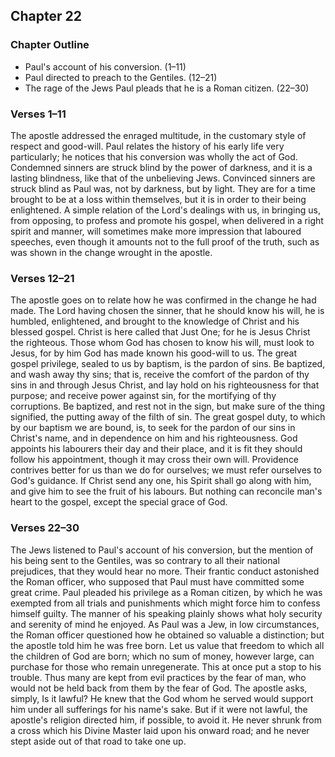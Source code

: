 ## Chapter 22

### Chapter Outline

- Paul's account of his conversion. (1–11)
- Paul directed to preach to the Gentiles. (12–21)
- The rage of the Jews Paul pleads that he is a Roman citizen. (22–30)

### Verses 1–11

The apostle addressed the enraged multitude, in the customary style of respect and good-will. Paul relates the history of his early life very particularly; he notices that his conversion was wholly the act of God. Condemned sinners are struck blind by the power of darkness, and it is a lasting blindness, like that of the unbelieving Jews. Convinced sinners are struck blind as Paul was, not by darkness, but by light. They are for a time brought to be at a loss within themselves, but it is in order to their being enlightened. A simple relation of the Lord's dealings with us, in bringing us, from opposing, to profess and promote his gospel, when delivered in a right spirit and manner, will sometimes make more impression that laboured speeches, even though it amounts not to the full proof of the truth, such as was shown in the change wrought in the apostle.

### Verses 12–21

The apostle goes on to relate how he was confirmed in the change he had made. The Lord having chosen the sinner, that he should know his will, he is humbled, enlightened, and brought to the knowledge of Christ and his blessed gospel. Christ is here called that Just One; for he is Jesus Christ the righteous. Those whom God has chosen to know his will, must look to Jesus, for by him God has made known his good-will to us. The great gospel privilege, sealed to us by baptism, is the pardon of sins. Be baptized, and wash away thy sins; that is, receive the comfort of the pardon of thy sins in and through Jesus Christ, and lay hold on his righteousness for that purpose; and receive power against sin, for the mortifying of thy corruptions. Be baptized, and rest not in the sign, but make sure of the thing signified, the putting away of the filth of sin. The great gospel duty, to which by our baptism we are bound, is, to seek for the pardon of our sins in Christ's name, and in dependence on him and his righteousness. God appoints his labourers their day and their place, and it is fit they should follow his appointment, though it may cross their own will. Providence contrives better for us than we do for ourselves; we must refer ourselves to God's guidance. If Christ send any one, his Spirit shall go along with him, and give him to see the fruit of his labours. But nothing can reconcile man's heart to the gospel, except the special grace of God.

### Verses 22–30

The Jews listened to Paul's account of his conversion, but the mention of his being sent to the Gentiles, was so contrary to all their national prejudices, that they would hear no more. Their frantic conduct astonished the Roman officer, who supposed that Paul must have committed some great crime. Paul pleaded his privilege as a Roman citizen, by which he was exempted from all trials and punishments which might force him to confess himself guilty. The manner of his speaking plainly shows what holy security and serenity of mind he enjoyed. As Paul was a Jew, in low circumstances, the Roman officer questioned how he obtained so valuable a distinction; but the apostle told him he was free born. Let us value that freedom to which all the children of God are born; which no sum of money, however large, can purchase for those who remain unregenerate. This at once put a stop to his trouble. Thus many are kept from evil practices by the fear of man, who would not be held back from them by the fear of God. The apostle asks, simply, Is it lawful? He knew that the God whom he served would support him under all sufferings for his name's sake. But if it were not lawful, the apostle's religion directed him, if possible, to avoid it. He never shrunk from a cross which his Divine Master laid upon his onward road; and he never stept aside out of that road to take one up.

